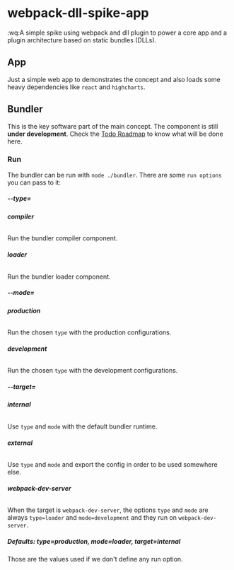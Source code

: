 # webpack-dll-spike-app

:wq:A simple spike using webpack and dll plugin to power a core app 
and a plugin architecture based on static bundles (DLLs).

## App

Just a simple web app to demonstrates the concept and also loads some 
heavy dependencies like `react` and `highcharts`.

## Bundler

This is the key software part of the main concept. The component is 
still **under development**. Check the [Todo Roadmap](TODO.md) to know what will 
be done here.

### Run 

The bundler can be run with `node ./bundler`. There are some `run options`
you can pass to it:

##### **--type=**

###### **compiler**

Run the bundler compiler component.

###### **loader**

Run the bundler loader component.


##### **--mode=**

###### **production**
Run the chosen `type` with the production configurations.

###### **development**
Run the chosen `type` with the development configurations.


##### **--target=**

###### **internal**
Use `type` and `mode` with the default bundler runtime.

###### **external**

Use `type` and `mode` and export the config in order to be 
used somewhere else.

###### **webpack-dev-server**

When the target is `webpack-dev-server`, the options `type` and `mode`
are always `type=loader` and `mode=development` and they run 
on `webpack-dev-server`.

##### **Defaults: type=production, mode=loader, target=internal**

Those are the values used if we don't define any run option.
